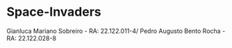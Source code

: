 # Space-Invaders

Gianluca Mariano Sobreiro - RA: 22.122.011-4/
Pedro Augusto Bento Rocha - RA: 22.122.028-8
